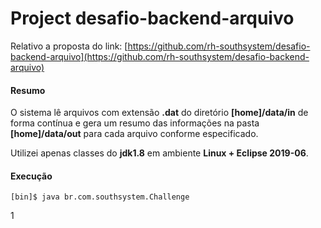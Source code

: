# Project desafio-backend-arquivo

Relativo a proposta do link: [https://github.com/rh-southsystem/desafio-backend-arquivo](https://github.com/rh-southsystem/desafio-backend-arquivo) 

#### Resumo

O sistema lê arquivos com extensão **.dat** do diretório **[home]/data/in** de forma contínua e gera um resumo das informações na pasta **[home]/data/out** para cada arquivo conforme especificado. 

Utilizei apenas classes do **jdk1.8** em ambiente **Linux + Eclipse 2019-06**.

#### Execução

```shell
[bin]$ java br.com.southsystem.Challenge
```

1
